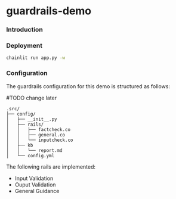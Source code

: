 # guardrails-demo

### Introduction

### Deployment

```bash
chainlit run app.py -w
```



### Configuration
The guardrails configuration for this demo is structured as follows: 

#TODO change later

```
.src/
├── config/
│   ├── __init__.py
│   ├── rails/
│   │   ├── factcheck.co
│   │   ├── general.co
│   │   └── inputcheck.co
│   ├── kb
│   │   └── report.md
│   └── config.yml
```

The following rails are implemented:
- Input Validation
- Ouput Validation
- General Guidance